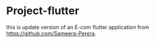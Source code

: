 # Project-flutter
this is update version of an E-com flutter application from https://github.com/Sameera-Perera.
